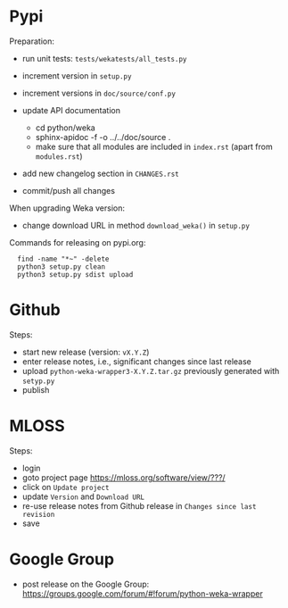 Pypi
====

Preparation:

* run unit tests: `tests/wekatests/all_tests.py`
* increment version in `setup.py`
* increment versions in `doc/source/conf.py`
* update API documentation

  * cd python/weka
  * sphinx-apidoc -f -o ../../doc/source .
  * make sure that all modules are included in `index.rst` (apart from `modules.rst`)

* add new changelog section in `CHANGES.rst`
* commit/push all changes

When upgrading Weka version:

* change download URL in method `download_weka()` in `setup.py`

Commands for releasing on pypi.org:

```
  find -name "*~" -delete
  python3 setup.py clean
  python3 setup.py sdist upload
```


Github
======

Steps:

* start new release (version: `vX.Y.Z`)
* enter release notes, i.e., significant changes since last release
* upload `python-weka-wrapper3-X.Y.Z.tar.gz` previously generated with `setyp.py`
* publish


MLOSS
=====

Steps:

* login
* goto project page https://mloss.org/software/view/???/
* click on `Update project`
* update `Version` and `Download URL`
* re-use release notes from Github release in `Changes since last revision`
* save


Google Group
============

* post release on the Google Group: https://groups.google.com/forum/#!forum/python-weka-wrapper
